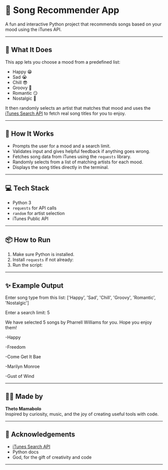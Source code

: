 # 🎵 Song Recommender App

A fun and interactive Python project that recommends songs based on your mood using the iTunes API.

---

## 🚀 What It Does

This app lets you choose a mood from a predefined list:
- Happy 😁
- Sad 😭
- Chill 😎
- Groovy 🕺
- Romantic 😏
- Nostalgic 🥹

It then randomly selects an artist that matches that mood and uses the [iTunes Search API](https://itunes.apple.com/) to fetch real song titles for you to enjoy.

---

## 🧠 How It Works

- Prompts the user for a mood and a search limit.
- Validates input and gives helpful feedback if anything goes wrong.
- Fetches song data from iTunes using the `requests` library.
- Randomly selects from a list of matching artists for each mood.
- Displays the song titles directly in the terminal.

---

## 💻 Tech Stack

- Python 3
- `requests` for API calls
- `random` for artist selection
- iTunes Public API

---

## 📦 How to Run

1. Make sure Python is installed.
2. Install `requests` if not already:
3. Run the script:

---

## ✨ Example Output

Enter song type from this list:
['Happy', 'Sad', 'Chill', 'Groovy', 'Romantic', 'Nostalgic']

Enter a search limit:
5

We have selected 5 songs by Pharrell Williams for you.
Hope you enjoy them!

-Happy

-Freedom

-Come Get It Bae

-Marilyn Monroe

-Gust of Wind


---

## 🧑‍💻 Made by

**Theto Mamabolo**  
Inspired by curiosity, music, and the joy of creating useful tools with code.

---

## 🙏 Acknowledgements

- [iTunes Search API](https://affiliate.itunes.apple.com/resources/documentation/itunes-store-web-service-search-api/)
- Python docs
- God, for the gift of creativity and code

---



